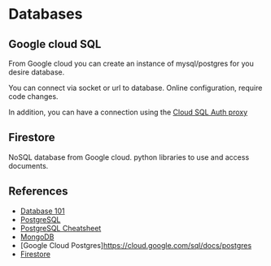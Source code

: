 # Databases

## Google cloud SQL

From Google cloud you can create an instance of mysql/postgres for you desire database.

You can connect via socket or url to database. Online configuration, require code changes.

In addition, you can have a connection using the [Cloud SQL Auth proxy](https://cloud.google.com/sql/docs/postgres/connect-admin-proxy)

## Firestore

NoSQL database from Google cloud. python libraries to use and access documents.

## References

- [Database 101](https://thomaslarock.com/2018/07/databases-101/)
- [PostgreSQL](https://gist.github.com/McLargo/ae633d1ff481c20c21433074169d283c#file-postgresql-md)
- [PostgreSQL Cheatsheet](https://www.postgresqltutorial.com/postgresql-cheat-sheet/)
- [MongoDB](https://gist.github.com/McLargo/ae633d1ff481c20c21433074169d283c#file-mongodb-md)
- [Google Cloud Postgres]https://cloud.google.com/sql/docs/postgres
- [Firestore](https://firebase.google.com/docs/firestore)
